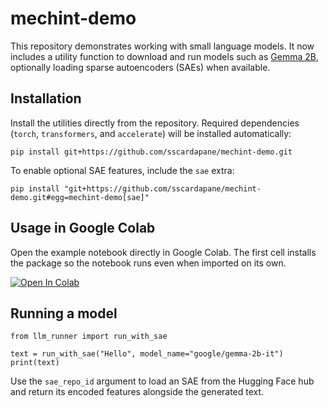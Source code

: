 # mechint-demo

This repository demonstrates working with small language models. It now includes a
utility function to download and run models such as [Gemma 2B](https://huggingface.co/google/gemma-2b-it),
optionally loading sparse autoencoders (SAEs) when available.

## Installation

Install the utilities directly from the repository. Required dependencies
(`torch`, `transformers`, and `accelerate`) will be installed automatically:

```
pip install git+https://github.com/sscardapane/mechint-demo.git
```

To enable optional SAE features, include the `sae` extra:

```
pip install "git+https://github.com/sscardapane/mechint-demo.git#egg=mechint-demo[sae]"
```

## Usage in Google Colab

Open the example notebook directly in Google Colab. The first cell installs
the package so the notebook runs even when imported on its own.

[![Open In Colab](https://colab.research.google.com/assets/colab-badge.svg)](https://colab.research.google.com/github/sscardapane/mechint-demo/blob/main/notebooks/usage.ipynb)

## Running a model

```
from llm_runner import run_with_sae

text = run_with_sae("Hello", model_name="google/gemma-2b-it")
print(text)
```

Use the `sae_repo_id` argument to load an SAE from the Hugging Face hub and return
its encoded features alongside the generated text.

